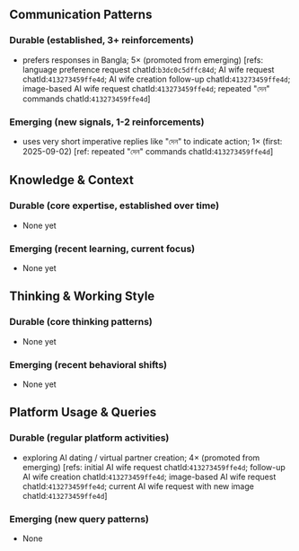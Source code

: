 ## Communication Patterns
### Durable (established, 3+ reinforcements)
- prefers responses in Bangla; 5× (promoted from emerging) [refs: language preference request chatId:`b3dc0c5dffc84d`; AI wife request chatId:`413273459ffe4d`; AI wife creation follow-up chatId:`413273459ffe4d`; image-based AI wife request chatId:`413273459ffe4d`; repeated "দেন" commands chatId:`413273459ffe4d`]

### Emerging (new signals, 1-2 reinforcements)
- uses very short imperative replies like "দেন" to indicate action; 1× (first: 2025-09-02) [ref: repeated "দেন" commands chatId:`413273459ffe4d`]

## Knowledge & Context
### Durable (core expertise, established over time)
- None yet

### Emerging (recent learning, current focus)
- None yet

## Thinking & Working Style
### Durable (core thinking patterns)
- None yet

### Emerging (recent behavioral shifts)
- None yet

## Platform Usage & Queries
### Durable (regular platform activities)
- exploring AI dating / virtual partner creation; 4× (promoted from emerging) [refs: initial AI wife request chatId:`413273459ffe4d`; follow-up AI wife creation chatId:`413273459ffe4d`; image-based AI wife request chatId:`413273459ffe4d`; current AI wife request with new image chatId:`413273459ffe4d`]

### Emerging (new query patterns)
- None